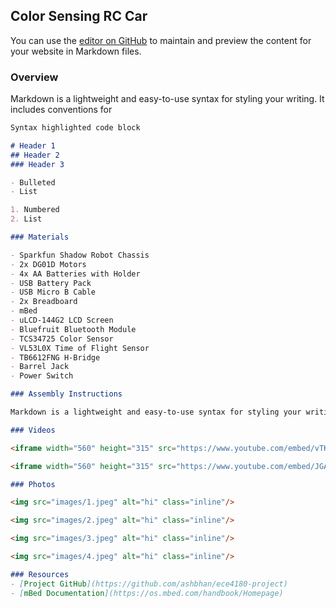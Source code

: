 ## Color Sensing RC Car

You can use the [editor on GitHub](https://github.com/ashbhan/ece4180-project/edit/gh-pages/index.md) to maintain and preview the content for your website in Markdown files.

### Overview

Markdown is a lightweight and easy-to-use syntax for styling your writing. It includes conventions for

```markdown
Syntax highlighted code block

# Header 1
## Header 2
### Header 3

- Bulleted
- List

1. Numbered
2. List

### Materials

- Sparkfun Shadow Robot Chassis
- 2x DG01D Motors
- 4x AA Batteries with Holder
- USB Battery Pack
- USB Micro B Cable
- 2x Breadboard
- mBed
- uLCD-144G2 LCD Screen
- Bluefruit Bluetooth Module
- TCS34725 Color Sensor
- VL53L0X Time of Flight Sensor
- TB6612FNG H-Bridge
- Barrel Jack
- Power Switch

### Assembly Instructions

Markdown is a lightweight and easy-to-use syntax for styling your writing. It includes conventions for

### Videos

<iframe width="560" height="315" src="https://www.youtube.com/embed/vTKceMmFgSQ" frameborder="0" allow="autoplay; encrypted-media" allowfullscreen></iframe>

<iframe width="560" height="315" src="https://www.youtube.com/embed/JGAJsVZTDLc" frameborder="0" allow="autoplay; encrypted-media" allowfullscreen></iframe>

### Photos

<img src="images/1.jpeg" alt="hi" class="inline"/>

<img src="images/2.jpeg" alt="hi" class="inline"/>

<img src="images/3.jpeg" alt="hi" class="inline"/>

<img src="images/4.jpeg" alt="hi" class="inline"/>

### Resources
- [Project GitHub](https://github.com/ashbhan/ece4180-project)
- [mBed Documentation](https://os.mbed.com/handbook/Homepage)
